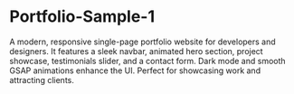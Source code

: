 # Portfolio-Sample-1
A modern, responsive single-page portfolio website for developers and designers. It features a sleek navbar, animated hero section, project showcase, testimonials slider, and a contact form. Dark mode and smooth GSAP animations enhance the UI. Perfect for showcasing work and attracting clients.
